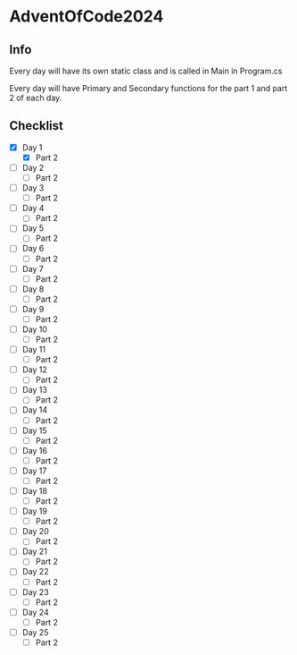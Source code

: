# AdventOfCode2024
## Info
Every day will have its own static class and is called in Main in Program.cs

Every day will have Primary and Secondary functions for the part 1 and part 2 of each day.
## Checklist
- [x] Day 1
	- [x] Part 2
- [ ] Day 2
	- [ ] Part 2
- [ ] Day 3
	- [ ] Part 2
- [ ] Day 4
	- [ ] Part 2
- [ ] Day 5
	- [ ] Part 2
- [ ] Day 6
	- [ ] Part 2
- [ ] Day 7
	- [ ] Part 2
- [ ] Day 8
	- [ ] Part 2
- [ ] Day 9
	- [ ] Part 2
- [ ] Day 10
	- [ ] Part 2
- [ ] Day 11
	- [ ] Part 2
- [ ] Day 12
	- [ ] Part 2
- [ ] Day 13
	- [ ] Part 2
- [ ] Day 14
	- [ ] Part 2
- [ ] Day 15
	- [ ] Part 2
- [ ] Day 16
	- [ ] Part 2
- [ ] Day 17
	- [ ] Part 2
- [ ] Day 18
	- [ ] Part 2
- [ ] Day 19
	- [ ] Part 2
- [ ] Day 20
	- [ ] Part 2
- [ ] Day 21
	- [ ] Part 2
- [ ] Day 22
	- [ ] Part 2
- [ ] Day 23
	- [ ] Part 2
- [ ] Day 24
	- [ ] Part 2
- [ ] Day 25
	- [ ] Part 2